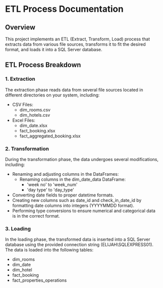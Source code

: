# ETL Process Documentation

## Overview
This project implements an ETL (Extract, Transform, Load) process that extracts data from various file sources, transforms it to fit the desired format, and loads it into a SQL Server database.

## ETL Process Breakdown

### 1. Extraction
The extraction phase reads data from several file sources located in different directories on your system, including:
- CSV Files:
  - dim_rooms.csv
  - dim_hotels.csv
- Excel Files:
  - dim_date.xlsx
  - fact_booking.xlsx
  - fact_aggregated_booking.xlsx

### 2. Transformation
During the transformation phase, the data undergoes several modifications, including:
- Renaming and adjusting columns in the DataFrames:
  - Renaming columns in the dim_date_data DataFrame:
    - 'week no' to 'week_num'
    - 'day type' to 'day_type'
- Converting date fields to proper datetime formats.
- Creating new columns such as date_id and check_in_date_id by formatting date columns into integers (YYYYMMDD format).
- Performing type conversions to ensure numerical and categorical data is in the correct format.

### 3. Loading
In the loading phase, the transformed data is inserted into a SQL Server database using the provided connection string (ELIJAH\\SQLEXPRESS01). The data is loaded into the following tables:
- dim_rooms
- dim_date
- dim_hotel
- fact_booking
- fact_properties_operations
